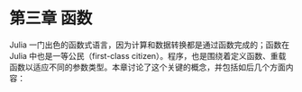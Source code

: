 # 第三章 函数

Julia 一门出色的函数式语言，因为计算和数据转换都是通过函数完成的；函数在Julia 中也是一等公民（first-class citizen）。程序，也是围绕着定义函数、重载函数以适应不同的参数类型。本章讨论了这个关键的概念，并包括如后几个方面内容：


